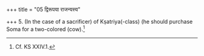 +++
title = "05 द्विरूपया राजन्यस्य"

+++
5. (In the case of a sacrificer) of Kṣatriya(-class) (he should purchase Soma for a two-colored (cow).[^1]  


[^1]: Cf. KS XXIV.1. 
